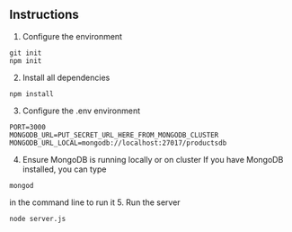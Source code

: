 ## Instructions
1. Configure the environment
  ```
  git init
  npm init
  ```
2. Install all dependencies
  ```
  npm install
  ```
3. Configure the .env environment
  ```
  PORT=3000
  MONGODB_URL=PUT_SECRET_URL_HERE_FROM_MONGODB_CLUSTER
  MONGODB_URL_LOCAL=mongodb://localhost:27017/productsdb
  ```
4. Ensure MongoDB is running locally or on cluster
  If you have MongoDB installed, you can type
  ```
  mongod
  ```
  in the command line to run it
5. Run the server
  ```
  node server.js
  ```
